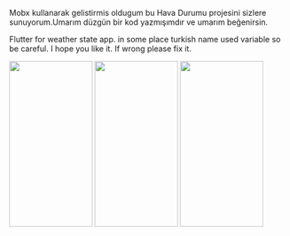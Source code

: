 Mobx kullanarak gelistirmis oldugum bu Hava Durumu projesini sizlere sunuyorum.Umarım düzgün bir kod yazmışımdır ve umarım beğenirsin.

Flutter for weather state app. in some place turkish name used variable so be careful. I hope you like it. If wrong please fix it.



<img src="https://github.com/EKerim06/flutter_weather_state_with_mobx/assets/113795727/0852ab0e-0aa1-4bba-8b52-2bb0bef73a1e.type" width="150" height="300">



<img src="https://github.com/EKerim06/flutter_weather_state_with_mobx/assets/113795727/83155570-db72-4fc9-ad50-2a9fcdfddc11.type" width="150" height="300">

<img src="https://github.com/EKerim06/flutter_weather_state_with_mobx/assets/113795727/c02a53c6-a77e-4f08-a66b-8b855b99c8d5.type" width="150" height="300">
